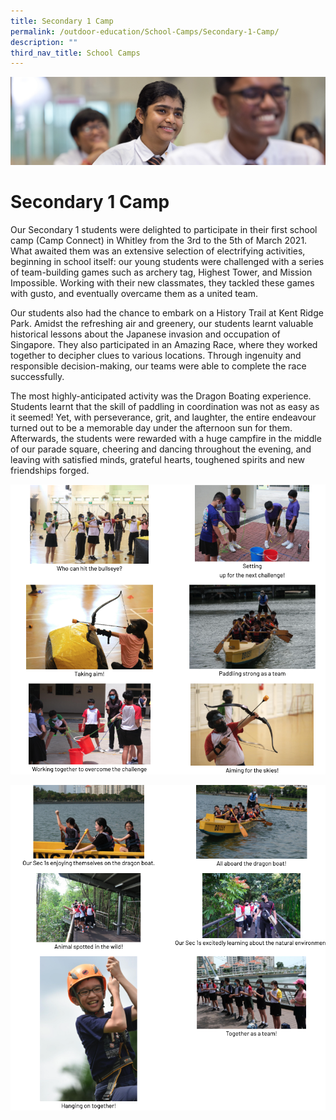 ```yaml
---
title: Secondary 1 Camp
permalink: /outdoor-education/School-Camps/Secondary-1-Camp/
description: ""
third_nav_title: School Camps
---
```

![](/images/key%20programmes.jpg)

Secondary 1 Camp
================

Our Secondary 1 students were delighted to participate in their first school camp (Camp Connect) in Whitley from the 3rd to the 5th of March 2021. What awaited them was an extensive selection of electrifying activities, beginning in school itself: our young students were challenged with a series of team-building games such as archery tag, Highest Tower, and Mission Impossible. Working with their new classmates, they tackled these games with gusto, and eventually overcame them as a united team.

  

Our students also had the chance to embark on a History Trail at Kent Ridge Park. Amidst the refreshing air and greenery, our students learnt valuable historical lessons about the Japanese invasion and occupation of Singapore. They also participated in an Amazing Race, where they worked together to decipher clues to various locations. Through ingenuity and responsible decision-making, our teams were able to complete the race successfully.

  

The most highly-anticipated activity was the Dragon Boating experience. Students learnt that the skill of paddling in coordination was not as easy as it seemed! Yet, with perseverance, grit, and laughter, the entire endeavour turned out to be a memorable day under the afternoon sun for them. Afterwards, the students were rewarded with a huge campfire in the middle of our parade square, cheering and dancing throughout the evening, and leaving with satisfied minds, grateful hearts, toughened spirits and new friendships forged.

![](/images/Secondary%201%20Camp1.png)

![](/images/Secondary%201%20Camp2.png)